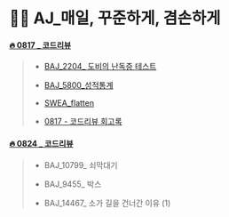 # 👩‍🔬 AJ_매일, 꾸준하게, 겸손하게

#### [🔥 0817 _ 코드리뷰](https://github.com/oiosu/Algorithm_J/tree/main/0817_codingtest) 

> * [BAJ_2204_ 도비의 난독증 테스트](https://github.com/oiosu/Algorithm_J/blob/main/0817_codingtest/%EB%8F%84%EB%B9%84.py) 
> 
> * [BAJ_5800_성적통계](https://github.com/oiosu/Algorithm_J/blob/main/0817_codingtest/%EC%84%B1%EC%A0%81%ED%86%B5%EA%B3%84.PY)
> 
> * [SWEA_flatten](https://github.com/oiosu/Algorithm_J/blob/main/0817_codingtest/SWEA_flatten.py)
>
> * [0817 - 코드리뷰 회고록](https://github.com/oiosu/Algorithm_J/blob/main/0817_codingtest/0817_%ED%9A%8C%EA%B3%A0%EB%A1%9D.md)
        

#### [🔥 0824 _ 코드리뷰](https://github.com/oiosu/Algorithm_J/blob/main/0817_codingtest/0817_%EC%95%8C%EC%A1%B4_%EC%BD%94%EB%93%9C%EB%A6%AC%EB%B7%B0%EB%82%B4%EC%9A%A9.md) 

> * BAJ_10799_ 쇠막대기
> 
> * BAJ_9455_ 박스
> 
> * BAJ_14467_ 소가 길을 건너간 이유 (1)
